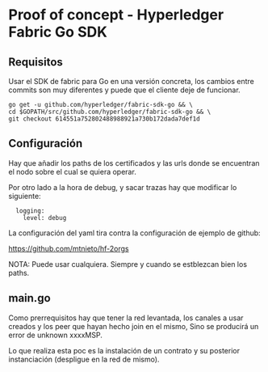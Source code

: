 # Proof of concept - Hyperledger Fabric Go SDK

## Requisitos ##
Usar el SDK de fabric para Go en una versión concreta, los cambios entre commits son muy diferentes y puede que el cliente deje de funcionar.

```
go get -u github.com/hyperledger/fabric-sdk-go && \
cd $GOPATH/src/github.com/hyperledger/fabric-sdk-go && \
git checkout 614551a752802488988921a730b172dada7def1d
```

## Configuración ##

Hay que añadir los paths de los certificados y las urls donde se encuentran el nodo sobre el cual se quiera operar.

Por otro lado a la hora de debug, y sacar trazas hay que modificar lo siguiente:

```
  logging:
    level: debug
```

La configuración del yaml tira contra la configuración de ejemplo de github:

https://github.com/mtnieto/hf-2orgs

NOTA: Puede usar cualquiera. Siempre y cuando se estblezcan bien los paths.

## main.go ##

Como prerrequisitos hay que tener la red levantada, los canales a usar creados y los peer que hayan hecho join en el mismo, Sino se producirá un error de unknown xxxxMSP.

Lo que realiza esta poc es la instalación de un contrato y su posterior instanciación (despligue en la red de mismo).


